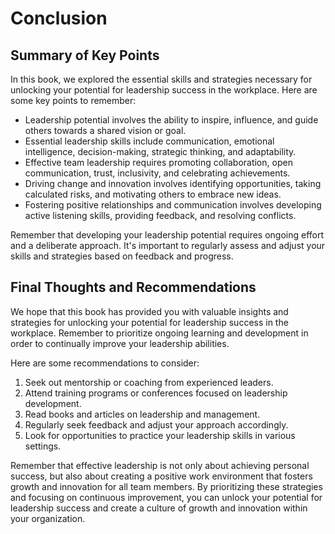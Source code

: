 Conclusion
==========

Summary of Key Points
---------------------

In this book, we explored the essential skills and strategies necessary for unlocking your potential for leadership success in the workplace. Here are some key points to remember:

* Leadership potential involves the ability to inspire, influence, and guide others towards a shared vision or goal.
* Essential leadership skills include communication, emotional intelligence, decision-making, strategic thinking, and adaptability.
* Effective team leadership requires promoting collaboration, open communication, trust, inclusivity, and celebrating achievements.
* Driving change and innovation involves identifying opportunities, taking calculated risks, and motivating others to embrace new ideas.
* Fostering positive relationships and communication involves developing active listening skills, providing feedback, and resolving conflicts.

Remember that developing your leadership potential requires ongoing effort and a deliberate approach. It's important to regularly assess and adjust your skills and strategies based on feedback and progress.

Final Thoughts and Recommendations
----------------------------------

We hope that this book has provided you with valuable insights and strategies for unlocking your potential for leadership success in the workplace. Remember to prioritize ongoing learning and development in order to continually improve your leadership abilities.

Here are some recommendations to consider:

1. Seek out mentorship or coaching from experienced leaders.
2. Attend training programs or conferences focused on leadership development.
3. Read books and articles on leadership and management.
4. Regularly seek feedback and adjust your approach accordingly.
5. Look for opportunities to practice your leadership skills in various settings.

Remember that effective leadership is not only about achieving personal success, but also about creating a positive work environment that fosters growth and innovation for all team members. By prioritizing these strategies and focusing on continuous improvement, you can unlock your potential for leadership success and create a culture of growth and innovation within your organization.
